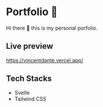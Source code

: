 # Portfolio :confetti_ball:

Hi there :wave: this is my personal porfolio.

## Live preview
https://vincentdante.vercel.app/

## Tech Stacks
- Svelte
- Tailwind CSS 
